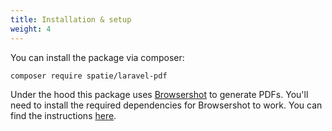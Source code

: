 ```yaml
---
title: Installation & setup
weight: 4
---
```


You can install the package via composer:

```bash
composer require spatie/laravel-pdf
```

Under the hood this package uses [Browsershot](https://spatie.be/docs/browsershot) to generate PDFs. You'll need to install the required dependencies for Browsershot to work. You can find the instructions [here](https://spatie.be/docs/browsershot/v4/requirements).
